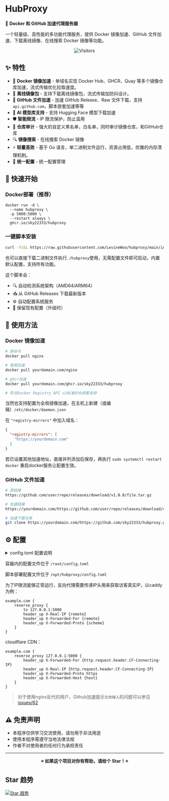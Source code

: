 # HubProxy

🚀 **Docker 和 GitHub 加速代理服务器**

一个轻量级、高性能的多功能代理服务，提供 Docker 镜像加速、GitHub 文件加速、下载离线镜像、在线搜索 Docker 镜像等功能。

<p align="center">
  <img src="https://count.getloli.com/get/@sky22333.hubproxy?theme=rule34" alt="Visitors">
</p>

## ✨ 特性

- 🐳 **Docker 镜像加速** - 单域名实现 Docker Hub、GHCR、Quay 等多个镜像仓库加速，流式传输优化拉取速度。
- 🐳 **离线镜像包** - 支持下载离线镜像包，流式传输加防抖设计。
- 📁 **GitHub 文件加速** - 加速 GitHub Release、Raw 文件下载，支持`api.github.com`，脚本嵌套加速等等
- 🤖 **AI 模型库支持** - 支持 Hugging Face 模型下载加速
- 🛡️ **智能限流** - IP 限流保护，防止滥用
- 🚫 **仓库审计** - 强大的自定义黑名单，白名单，同时审计镜像仓库，和GitHub仓库
- 🔍 **镜像搜索** - 在线搜索 Docker 镜像
- ⚡ **轻量高效** - 基于 Go 语言，单二进制文件运行，资源占用低，优雅的内存清理机制。
- 🔧 **统一配置** - 统一配置管理


## 🚀 快速开始

### Docker部署（推荐）
```
docker run -d \
  --name hubproxy \
  -p 5000:5000 \
  --restart always \
  ghcr.io/sky22333/hubproxy
```



### 一键脚本安装

```bash
curl -fsSL https://raw.githubusercontent.com/LevineWoo/hubproxy/main/install.sh | sudo bash
```

也可以直接下载二进制文件执行`./hubproxy`使用，无需配置文件即可启动，内置默认配置，支持所有功能。

这个脚本会：
- 🔍 自动检测系统架构（AMD64/ARM64）
- 📥 从 GitHub Releases 下载最新版本
- ⚙️ 自动配置系统服务
- 🔄 保留现有配置（升级时）



## 📖 使用方法

### Docker 镜像加速

```bash
# 原命令
docker pull nginx

# 使用加速
docker pull yourdomain.com/nginx

# ghcr加速
docker pull yourdomain.com/ghcr.io/sky22333/hubproxy

# 符合Docker Registry API v2标准的仓库都支持
```

当然也支持配置为全局镜像加速，在主机上新建（或编辑）`/etc/docker/daemon.json`

在 `"registry-mirrors"` 中加入域名：

```json
{
  "registry-mirrors": [
    "https://yourdomain.com"
  ]
}
```

若已设置其他加速地址，直接并列添加后保存，再执行 `sudo systemctl restart docker` 重启docker服务让配置生效。

### GitHub 文件加速

```bash
# 原链接
https://github.com/user/repo/releases/download/v1.0.0/file.tar.gz

# 加速链接
https://yourdomain.com/https://github.com/user/repo/releases/download/v1.0.0/file.tar.gz

# 加速下载仓库
git clone https://yourdomain.com/https://github.com/sky22333/hubproxy.git
```

## ⚙️ 配置

<details>
  <summary>config.toml 配置说明</summary>

*此配置是默认配置，已经内置在程序中了*

```
[server]
host = "0.0.0.0"
# 监听端口
port = 5000
# Github文件大小限制（字节），默认2GB
fileSize = 2147483648
# HTTP/2 多路复用，提升下载速度
enableH2C = false

[rateLimit]
# 每个IP每周期允许的请求数(注意Docker镜像会有多个层，会消耗多个次数)
requestLimit = 500
# 限流周期（小时）
periodHours = 3.0

[security]
# IP白名单，支持单个IP或IP段
# 白名单中的IP不受限流限制
whiteList = [
    "127.0.0.1",
    "172.17.0.0/16",
    "192.168.1.0/24"
]

# IP黑名单，支持单个IP或IP段
# 黑名单中的IP将被直接拒绝访问
blackList = [
    "192.168.100.1",
    "192.168.100.0/24"
]

[access]
# 代理服务白名单（支持GitHub仓库和Docker镜像，支持通配符）
# 只允许访问白名单中的仓库/镜像，为空时不限制
whiteList = []

# 代理服务黑名单（支持GitHub仓库和Docker镜像，支持通配符）
# 禁止访问黑名单中的仓库/镜像
blackList = [
    "baduser/malicious-repo",
    "*/malicious-repo",
    "baduser/*"
]

# 代理配置，支持有用户名/密码认证和无认证模式
# 无认证: socks5://127.0.0.1:1080
# 有认证: socks5://username:password@127.0.0.1:1080
# 留空不使用代理
proxy = "" 

[download]
# 批量下载离线镜像数量限制
maxImages = 10

# Registry映射配置，支持多种镜像仓库上游
[registries]

# GitHub Container Registry
[registries."ghcr.io"]
upstream = "ghcr.io"
authHost = "ghcr.io/token" 
authType = "github"
enabled = true

# Google Container Registry
[registries."gcr.io"]
upstream = "gcr.io"
authHost = "gcr.io/v2/token"
authType = "google"
enabled = true

# Quay.io Container Registry
[registries."quay.io"]
upstream = "quay.io"
authHost = "quay.io/v2/auth"
authType = "quay"
enabled = true

# Kubernetes Container Registry
[registries."registry.k8s.io"]
upstream = "registry.k8s.io"
authHost = "registry.k8s.io"
authType = "anonymous"
enabled = true

[tokenCache]
# 是否启用缓存(同时控制Token和Manifest缓存)显著提升性能
enabled = true
# 默认缓存时间(分钟)
defaultTTL = "20m"
```

</details>

容器内的配置文件位于 `/root/config.toml`

脚本部署配置文件位于 `/opt/hubproxy/config.toml`

为了IP限流能够正常运行，反向代理需要传递IP头用来获取访客真实IP，以caddy为例：
```
example.com {
    reverse_proxy {
        to 127.0.0.1:5000
        header_up X-Real-IP {remote}
        header_up X-Forwarded-For {remote}
        header_up X-Forwarded-Proto {scheme}
    }
}
```
cloudflare CDN：
```
example.com {
    reverse_proxy 127.0.0.1:5000 {
        header_up X-Forwarded-For {http.request.header.CF-Connecting-IP}
        header_up X-Real-IP {http.request.header.CF-Connecting-IP}
        header_up X-Forwarded-Proto https
        header_up X-Forwarded-Host {host}
    }
}
```

> 对于使用nginx反代的用户，Github加速提示`无效输入`的问题可以参见[issues/62](https://github.com/sky22333/hubproxy/issues/62#issuecomment-3219572440)


## ⚠️ 免责声明

- 本程序仅供学习交流使用，请勿用于非法用途
- 使用本程序需遵守当地法律法规
- 作者不对使用者的任何行为承担责任

---

<div align="center">

**⭐ 如果这个项目对你有帮助，请给个 Star！⭐**

</div>



## Star 趋势
[![Star 趋势](https://starchart.cc/sky22333/hubproxy.svg?variant=adaptive)](https://starchart.cc/sky22333/hubproxy)
